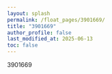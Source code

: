 ```yaml
---
layout: splash
permalink: /float_pages/3901669/
title: "3901669"
author_profile: false
last_modified_at: 2025-06-13
toc: false
---
```

 
3901669
